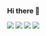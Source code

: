 ### Hi there 👋

<img src="https://img.shields.io/badge/kkzz0001@gmail.com-EA4335?style=flat-square&logo=Gmail&logoColor=white"/>

<img src="https://img.shields.io/badge/Java-007396?style=flat-square&logo=OpenJDK&logoColor=white"/>
<img src="https://img.shields.io/badge/Spring Boot-6DB33F?style=flat-square&logo=Spring Boot&logoColor=white"/> <img src="https://img.shields.io/badge/Spring Data JPA-6DB33F?style=flat-square"/>

